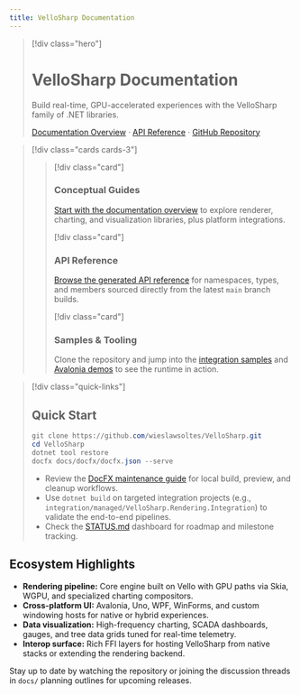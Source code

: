 ```yaml
---
title: VelloSharp Documentation
---
```


> [!div class="hero"]
> # VelloSharp Documentation
> Build real-time, GPU-accelerated experiences with the VelloSharp family of .NET libraries.
> 
> [Documentation Overview](articles/index.md) · [API Reference](api/index.md) · [GitHub Repository](https://github.com/wieslawsoltes/VelloSharp)

> [!div class="cards cards-3"]
> > [!div class="card"]
> > ### Conceptual Guides
> > [Start with the documentation overview](articles/index.md) to explore renderer, charting, and visualization libraries, plus platform integrations.
> > 
> > [!div class="card"]
> > ### API Reference
> > [Browse the generated API reference](api/index.md) for namespaces, types, and members sourced directly from the latest `main` branch builds.
> > 
> > [!div class="card"]
> > ### Samples & Tooling
> > Clone the repository and jump into the [integration samples](https://github.com/wieslawsoltes/VelloSharp/tree/main/integration) and [Avalonia demos](https://github.com/wieslawsoltes/VelloSharp/tree/main/samples) to see the runtime in action.

> [!div class="quick-links"]
> ## Quick Start
> ```powershell
> git clone https://github.com/wieslawsoltes/VelloSharp.git
> cd VelloSharp
> dotnet tool restore
> docfx docs/docfx/docfx.json --serve
> ```
> - Review the [DocFX maintenance guide](articles/docs-maintenance.md) for local build, preview, and cleanup workflows.
> - Use `dotnet build` on targeted integration projects (e.g., `integration/managed/VelloSharp.Rendering.Integration`) to validate the end-to-end pipelines.
> - Check the [STATUS.md](../STATUS.md) dashboard for roadmap and milestone tracking.

## Ecosystem Highlights

- **Rendering pipeline:** Core engine built on Vello with GPU paths via Skia, WGPU, and specialized charting compositors.
- **Cross-platform UI:** Avalonia, Uno, WPF, WinForms, and custom windowing hosts for native or hybrid experiences.
- **Data visualization:** High-frequency charting, SCADA dashboards, gauges, and tree data grids tuned for real-time telemetry.
- **Interop surface:** Rich FFI layers for hosting VelloSharp from native stacks or extending the rendering backend.

Stay up to date by watching the repository or joining the discussion threads in `docs/` planning outlines for upcoming releases.
